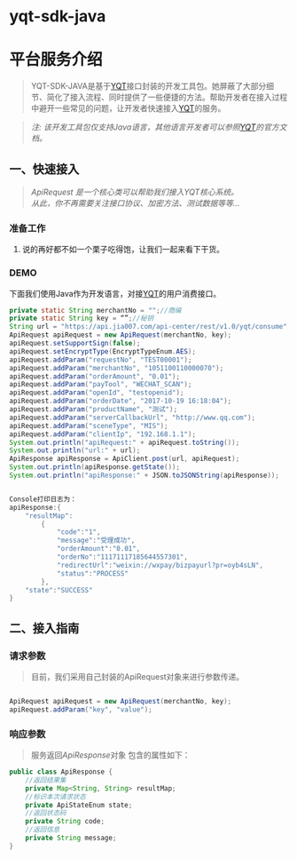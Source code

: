 # yqt-sdk-java
# 平台服务介绍

> YQT-SDK-JAVA是基于[YQT](https://doc.jia007.com/api-foundation-doc/yqt-api-center/overview)接口封装的开发工具包。她屏蔽了大部分细节、简化了接入流程、同时提供了一些便捷的方法。帮助开发者在接入过程中避开一些常见的问题，让开发者快速接入[YQT](https://doc.jia007.com/api-foundation-doc/yqt-api-center/overview)的服务。

> *注: 该开发工具包仅支持Java语言，其他语言开发者可以参照[YQT](https://doc.jia007.com/api-foundation-doc/yqt-api-center/overview)的官方文档。*

## 一、快速接入

> *ApiRequest 是一个核心类可以帮助我们接入YQT核心系统。  
> 从此，你不再需要关注接口协议、加密方法、测试数据等等...*

### 准备工作

1. 说的再好都不如一个栗子吃得饱，让我们一起来看下干货。

### DEMO 

下面我们使用Java作为开发语言，对接[YQT](https://doc.jia007.com/api-foundation-doc/yqt-api-center/overview)的用户消费接口。

```java
private static String merchantNo = "";//商编
private static String key = “”;//秘钥
String url = "https://api.jia007.com/api-center/rest/v1.0/yqt/consume";
ApiRequest apiRequest = new ApiRequest(merchantNo, key);
apiRequest.setSupportSign(false);
apiRequest.setEncryptType(EncryptTypeEnum.AES);
apiRequest.addParam("requestNo", "TEST00001");
apiRequest.addParam("merchantNo", "1051100110000070");
apiRequest.addParam("orderAmount", "0.01");
apiRequest.addParam("payTool", "WECHAT_SCAN");
apiRequest.addParam("openId", "testopenid");
apiRequest.addParam("orderDate", "2017-10-19 16:18:04");
apiRequest.addParam("productName", "测试");
apiRequest.addParam("serverCallbackUrl", "http://www.qq.com");
apiRequest.addParam("sceneType", "MIS");
apiRequest.addParam("clientIp", "192.168.1.1");
System.out.println("apiRequest:" + apiRequest.toString());
System.out.println("url:" + url);
ApiResponse apiResponse = ApiClient.post(url, apiRequest);
System.out.println(apiResponse.getState());
System.out.println("apiResponse:" + JSON.toJSONString(apiResponse));


Console打印日志为：
apiResponse:{
    "resultMap":
        {
            "code":"1",
            "message":"受理成功",
            "orderAmount":"0.01",
            "orderNo":"11171117185644557301",
            "redirectUrl":"weixin://wxpay/bizpayurl?pr=oyb4sLN",
            "status":"PROCESS"
        },
    "state":"SUCCESS"
}

```

## 二、接入指南

### 请求参数

> 目前，我们采用自己封装的ApiRequest对象来进行参数传递。

```java

ApiRequest apiRequest = new ApiRequest(merchantNo, key);
apiRequest.addParam("key", "value");
```

### 响应参数

> 服务返回*ApiResponse*对象 包含的属性如下：

```java
public class ApiResponse {
    //返回结果集
    private Map<String, String> resultMap;
    //标识本次请求状态
    private ApiStateEnum state;
    //返回状态码
    private String code;
    //返回信息
    private String message;
}
```

